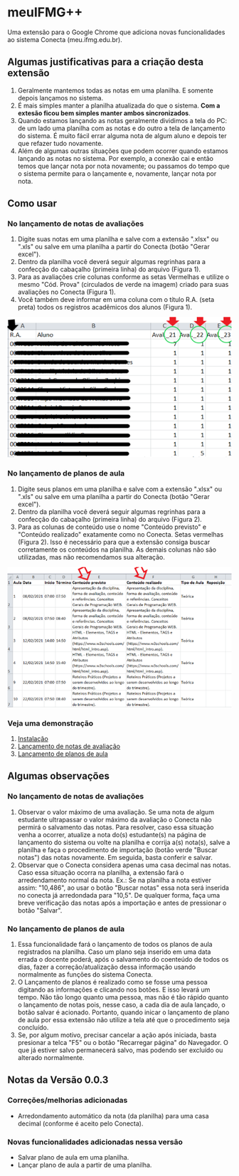 # meuIFMG++

Uma extensão para o Google Chrome que adiciona novas funcionalidades ao sistema Conecta (meu.ifmg.edu.br).


## Algumas justificativas para a criação desta extensão
1. Geralmente mantemos todas as notas em uma planilha. E somente depois lançamos no sistema. 
2. É mais simples manter a planilha atualizada do que o sistema. **Com a extesão ficou bem simples manter ambos sincronizados**. 
3. Quando estamos lançando as notas geralmente dividimos a tela do PC: de um lado uma planilha com as notas e do outro a tela de lançamento do sistema. É muito fácil errar alguma nota de algum aluno e depois ter que refazer tudo novamente.
4. Além de algumas outras situações que podem ocorrer quando estamos lançando as notas no sistema. Por exemplo, a conexão cai e então temos que lançar nota por nota novamente; ou passamos do tempo que o sistema permite para o lançamente e, novamente, lançar nota por nota. 


## Como usar
### No lançamento de notas de avaliações

1. Digite suas notas em uma planilha e salve com a extensão ".xlsx" ou ".xls" ou salve em uma planilha a partir do Conecta (botão "Gerar excel").
2. Dentro da planilha você deverá seguir algumas regrinhas para a confecção do cabaçalho (primeira linha) do arquivo (Figura 1).
3. Para as avaliações crie colunas conforme as setas Vermelhas e utilize o mesmo "Cód. Prova" (circulados de verde na imagem) criado para suas avaliações no Conecta (Figura 1).
4. Você também deve informar em uma coluna com o título R.A. (seta preta) todos os registros acadêmicos dos alunos (Figura 1).

![](imgs/Print_2.png)

### No lançamento de planos de aula
1. Digite seus planos em uma planilha e salve com a extensão ".xlsx" ou ".xls" ou salve em uma planilha a partir do Conecta (botão "Gerar excel").
2. Dentro da planilha você deverá seguir algumas regrinhas para a confecção do cabaçalho (primeira linha) do arquivo (Figura 2).
3. Para as colunas de conteúdo use o nome "Conteúdo previsto" e "Conteúdo realizado" exatamente como no Conecta. Setas vermelhas (Figura 2). Isso é necessário para que a extensão consiga buscar corretamente os conteúdos na planilha. As demais colunas não são utilizadas, mas não recomendamos sua alteração.

![](imgs/Print_4.png)


### Veja uma demonstração
1. [Instalação](https://drive.google.com/file/d/157G9kTXVyADBQ8rSIEifr_v74HgA9hdC/view?usp=sharing)
2. [Lançamento de notas de avaliação](https://drive.google.com/file/d/1CxNok0qEwBecSeA7ShRRc1pha4BJLA3W/view?usp=sharing)
3. [Lançamento de planos de aula](https://drive.google.com/file/d/1RD-Kt3GyJheaDhxqbP-v4NnTKyGty18m/view?usp=sharing)

## Algumas observações

### No lançamento de notas de avaliações
1. Observar o valor máximo de uma avaliação. Se uma nota de algum estudante ultrapassar o valor máximo da avaliação o Conecta não permirá o salvamento das notas. Para resolver, caso essa situação venha a ocorrer, atualize a nota do(s) estudante(s) na página de lançamento do sistema ou volte na planilha e corrija a(s) nota(s), salve a planilha e faça o procedimento de importação (botão verde "Buscar notas") das notas novamente. Em seguida, basta conferir e salvar. 
2.  Observar que o Conecta considera apenas uma casa decimal nas notas. Caso essa situação ocorra na planilha, a extensão fará o arredendamento normal da nota. Ex.: Se na planilha a nota estiver assim: "10,486", ao usar o botão "Buscar notas" essa nota será inserida no conecta já arredondada para "10,5". De qualquer forma, faça uma breve verificação das notas após a importação e antes de pressionar o botão "Salvar".

### No lançamento de planos de aula
1. Essa funcionalidade fará o lançamento de todos os planos de aula registrados na planilha. Caso um plano seja inserido em uma data errada o docente poderá, após o salvamento do coenteúdo de todos os dias, fazer a correção/atualização dessa informação usando normalmente as funções do sistema Conecta. 
2. O Lançamento de planos é realizado como se fosse uma pessoa digitando as informações e clicando nos botões. E isso levará um tempo. Não tão longo quanto uma pessoa, mas não é tão rápido quanto o lançamento de notas pois, nesse caso, a cada dia de aula lançado, o botão salvar é acionado. Portanto, quando inicar o lançamento de plano de aula por essa extensão não utilize a tela até que o procedimento seja concluído. 
3. Se, por algum motivo, precisar cancelar a ação após iniciada, basta presionar a telca "F5" ou o botão "Recarregar página" do Navegador. O que já estiver salvo permanecerá salvo, mas podendo ser excluído ou alterado normalmente. 

## Notas da Versão 0.0.3

### Correções/melhorias adicionadas
- Arredondamento automático da nota (da planilha) para uma casa decimal (conforme é aceito pelo Conecta).

### Novas funcionalidades adicionadas nessa versão
- Salvar plano de aula em uma planilha.
- Lançar plano de aula a partir de uma planilha.

